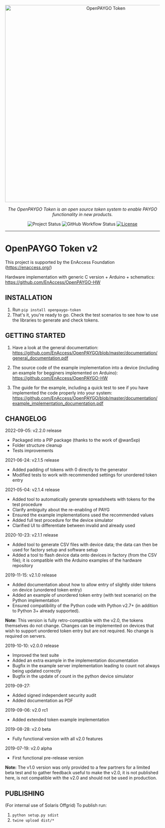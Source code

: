 <p align="center">
  <a href="https://github.com/EnAccess/OpenSmartMeter">
    <img
      src="https://enaccess.org/wp-content/uploads/2023/04/Open-PAYGO-Graphic-GitHub-2240-%C3%97-800-.svg"
      alt="OpenPAYGO Token"
      width="640"
    >
  </a>
</p>
<p align="center">
    <em>The OpenPAYGO Token is an open source token system to enable PAYGO functionality in new products.</em>
</p>
<p align="center">
  <img
    alt="Project Status"
    src="https://img.shields.io/badge/Project%20Status-stable-green"
  >
  <img
    alt="GitHub Workflow Status"
    src="https://img.shields.io/github/actions/workflow/status/EnAccess/OpenPAYGO-Token/openpaygo-token.yaml"
  >
  <a href="https://github.com/EnAccess/OpenPAYGO-Token/blob/main/LICENSE" target="_blank">
    <img
      alt="License"
      src="https://img.shields.io/github/license/EnAccess/OpenPAYGO-Token"
    >
  </a>
</p>

---

# OpenPAYGO Token v2

This project is supported by the EnAccess Foundation (https://enaccess.org/)

Hardware implementation with generic C version + Arduino + schematics: https://github.com/EnAccess/OpenPAYGO-HW

## INSTALLATION

1. Run ```pip install openpaygo-token```
2. That's it, you're ready to go. Check the test scenarios to see how to use the libraries to generate and check tokens.


## GETTING STARTED

1. Have a look at the general documentation: https://github.com/EnAccess/OpenPAYGO/blob/master/documentation/general_documentation.pdf

2. The source code of the example implementation into a device (including an example for begginers implemented on Arduino): https://github.com/EnAccess/OpenPAYGO-HW

3. The guide for the example, including a quick test to see if you have implemented the code properly into your system: https://github.com/EnAccess/OpenPAYGO/blob/master/documentation/example_implementation_documentation.pdf


## CHANGELOG

2022-09-05: v2.2.0 release
- Packaged into a PIP package (thanks to the work of @wan5xp)
- Folder structure cleanup
- Tests improvements

2021-06-24: v2.1.5 release
- Added padding of tokens with 0 directly to the generator
- Modified tests to work with recommended settings for unordered token entry

2021-05-04: v2.1.4 release
- Added tool to automatically generate spreadsheets with tokens for the test procedure
- Clarify ambiguity about the re-enabling of PAYG
- Ensured the example implementations used the recommended values
- Added full test procedure for the device simulator
- Clarified UI to differentiate between invalid and already used

2020-10-23: v2.1.1 release
- Added tool to generate CSV files with device data; the data can then be used for factory setup and software setup
- Added a tool to flash device data onto devices in factory (from the CSV file); it is compatible with the Arduino examples of the hardware repository

2019-11-15: v2.1.0 release
- Added documentation about how to allow entry of slightly older tokens on device (unordered token entry)
- Added an example of unordered token entry (with test scenario) on the Python implementation
- Ensured compatibility of the Python code with Python v2.7+ (in addition to Python 3+ already supported).

**Note:** This version is fully retro-compatible with the v2.0, the tokens themselves do not change. Changes can be implemented on devices that wish to support unordered token entry but are not required. No change is required on servers.

2019-10-10: v2.0.0 release
- Improved the test suite
- Added an extra example in the implementation documentation
- Bugfix in the example server implementation leading to count not always being updated correctly
- Bugfix in the update of count in the python device simulator

2019-09-27:
- Added signed independent security audit
- Added documentation as PDF

2019-09-06: v2.0 rc1
- Added extended token example implementation

2019-08-28: v2.0 beta
- Fully functional version with all v2.0 features

2019-07-19: v2.0 alpha
- First functional pre-release version

**Note:** The v1.0 version was only provided to a few partners for a limited beta test and to gather feedback useful to make the v2.0, it is not published here, is not compatible with the v2.0 and should not be used in production.


## PUBLISHING

(For internal use of Solaris Offgrid)
To publish run:
1. ```python setup.py sdist```
2. ```twine upload dist/*```
